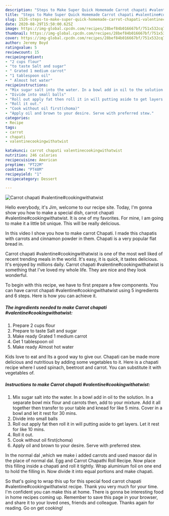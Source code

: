 ```yaml
---
description: "Steps to Make Super Quick Homemade Carrot chapati #valentine#cookingwithatwist"
title: "Steps to Make Super Quick Homemade Carrot chapati #valentine#cookingwithatwist"
slug: 1526-steps-to-make-super-quick-homemade-carrot-chapati-valentinecookingwithatwist
date: 2020-08-29T15:50:00.625Z
image: https://img-global.cpcdn.com/recipes/28bef84b016667bf/751x532cq70/carrot-chapati-valentinecookingwithatwist-recipe-main-photo.jpg
thumbnail: https://img-global.cpcdn.com/recipes/28bef84b016667bf/751x532cq70/carrot-chapati-valentinecookingwithatwist-recipe-main-photo.jpg
cover: https://img-global.cpcdn.com/recipes/28bef84b016667bf/751x532cq70/carrot-chapati-valentinecookingwithatwist-recipe-main-photo.jpg
author: Jeremy Boyd
ratingvalue: 5
reviewcount: 15
recipeingredient:
- "2 cups flour"
- "to taste Salt and sugar"
- " Grated 1 medium carrot"
- "1 tablespoon oil"
- " Almost hot water"
recipeinstructions:
- "Mix sugar salt into the water. In a bowl add in oil to the solution. In a separate bowl mix flour and carrots then, add to your mixture. Add it all together then transfer to your table and knead for like 5 mins. Cover in a bowl and let it rest for 30 mins."
- "Divide into small balls"
- "Roll out apply fat then roll it in will putting aside to get layers. Let it rest for like 10 mins."
- "Roll it out."
- "Cook without oil first(choma)"
- "Apply oil and brown to your desire. Serve with preferred stew."
categories:
- Recipe
tags:
- carrot
- chapati
- valentinecookingwithatwist

katakunci: carrot chapati valentinecookingwithatwist 
nutrition: 246 calories
recipecuisine: American
preptime: "PT22M"
cooktime: "PT48M"
recipeyield: "1"
recipecategory: Dessert

---
```



![Carrot chapati #valentine#cookingwithatwist](https://img-global.cpcdn.com/recipes/28bef84b016667bf/751x532cq70/carrot-chapati-valentinecookingwithatwist-recipe-main-photo.jpg)

Hello everybody, it's Jim, welcome to our recipe site. Today, I'm gonna show you how to make a special dish, carrot chapati #valentine#cookingwithatwist. It is one of my favorites. For mine, I am going to make it a little bit unique. This will be really delicious.

In this video I show you how to make carrot Chapati. I made this chapatis with carrots and cinnamon powder in them. Chapati is a very popular flat bread in.

Carrot chapati #valentine#cookingwithatwist is one of the most well liked of recent trending meals in the world. It's easy, it is quick, it tastes delicious. It's enjoyed by millions daily. Carrot chapati #valentine#cookingwithatwist is something that I've loved my whole life. They are nice and they look wonderful.


To begin with this recipe, we have to first prepare a few components. You can have carrot chapati #valentine#cookingwithatwist using 5 ingredients and 6 steps. Here is how you can achieve it.

<!--inarticleads1-->

##### The ingredients needed to make Carrot chapati #valentine#cookingwithatwist:

1. Prepare 2 cups flour
1. Prepare to taste Salt and sugar
1. Make ready  Grated 1 medium carrot
1. Get 1 tablespoon oil
1. Make ready  Almost hot water


Kids love to eat and Its a good way to give our. Chapati can be made more delicious and nutritious by adding some vegetables to it. Here is a chapati recipe where I used spinach, beetroot and carrot. You can substitute it with vegetables of. 

<!--inarticleads2-->

##### Instructions to make Carrot chapati #valentine#cookingwithatwist:

1. Mix sugar salt into the water. In a bowl add in oil to the solution. In a separate bowl mix flour and carrots then, add to your mixture. Add it all together then transfer to your table and knead for like 5 mins. Cover in a bowl and let it rest for 30 mins.
1. Divide into small balls
1. Roll out apply fat then roll it in will putting aside to get layers. Let it rest for like 10 mins.
1. Roll it out.
1. Cook without oil first(choma)
1. Apply oil and brown to your desire. Serve with preferred stew.


In the normal dal ,which we make i added carrots and used masoor dal in the place of normal dal. Egg and Carrot Chapathi Roll Recipe. Now place this filling inside a chapati and roll it tightly. Wrap aluminium foil on one end to hold the filling in. Now divide it into equal portions and make chapati. 

So that's going to wrap this up for this special food carrot chapati #valentine#cookingwithatwist recipe. Thank you very much for your time. I'm confident you can make this at home. There is gonna be interesting food in home recipes coming up. Remember to save this page in your browser, and share it to your loved ones, friends and colleague. Thanks again for reading. Go on get cooking!
